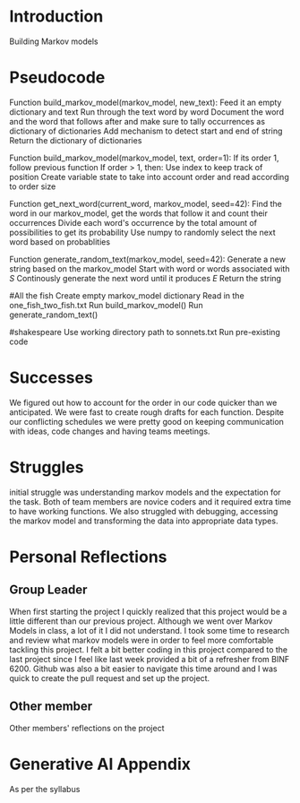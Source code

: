 # Introduction
Building Markov models

# Pseudocode
Function build_markov_model(markov_model, new_text):
Feed it an empty dictionary and text
Run through the text word by word
Document the word and the word that follows after and make sure to tally occurrences as dictionary of dictionaries
Add mechanism to detect start and end of string
Return the dictionary of dictionaries

Function build_markov_model(markov_model, text, order=1):
If its order 1, follow previous function
If order > 1, then:
Use index to keep track of position
Create variable state to take into account order and read according to order size

Function get_next_word(current_word, markov_model, seed=42):
Find the word in our markov_model, get the words that follow it and count their occurrences
Divide each word's occurrence by the total amount of possibilities to get its probability
Use numpy to randomly select the next word based on probablities

Function generate_random_text(markov_model, seed=42):
Generate a new string based on the markov_model 
Start with word or words associated with *S*
Continously generate the next word until it produces *E*
Return the string

#All the fish
Create empty markov_model dictionary
Read in the one_fish_two_fish.txt
Run build_markov_model()
Run generate_random_text()

#shakespeare
Use working directory path to sonnets.txt
Run pre-existing code


# Successes
We figured out how to account for the order in our code quicker than we anticipated. We were fast to create rough drafts for 
each function. Despite our conflicting schedules we were pretty good on keeping communication with ideas, code changes and 
having teams meetings.

# Struggles
initial struggle was understanding markov models and the expectation for the task. Both of team members are novice coders and it required extra time to have working functions. We also struggled with debugging, accessing the markov model and transforming the data into appropriate data types.

# Personal Reflections
## Group Leader
When first starting the project I quickly realized that this project would be a little different than our previous project. Although we went over Markov Models in class, a lot of it I did not understand. I took some time to research and review what markov models were in order to feel more comfortable tackling this project. I felt a bit better coding in this project compared to the last project since I feel like last week provided a bit of a refresher from BINF 6200. Github was also a bit easier to navigate this time around and I was quick to create the pull request and set up the project.

## Other member
Other members' reflections on the project

# Generative AI Appendix
As per the syllabus
